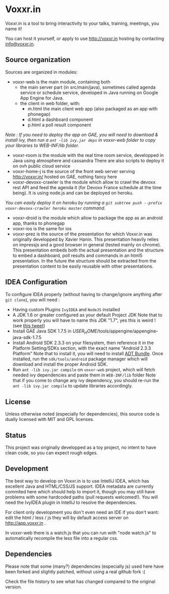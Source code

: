 Voxxr.in
========

Voxxr.in is a tool to bring interactivity to your talks, training, meetings, you name it!

You can host it yourself, or apply to use http://voxxr.in hosting by contacting info@voxxr.in.

Source organization
-------------------

Sources are organized in modules:

*   voxxr-web is the main module, containing both
    *   the main server part (in src/main/java), sometimes called agenda service or schedule service, developed in Java running on Google App Engine for Java.
    *   the client in web folder, with:
        *   m.html the main client web app (also packaged as an app with phonegap)
        *   d.html a dashboard component
        *   p.html a poll result component

_Note : If you need to deploy the app on GAE, you will need to download & install ivy, then run a `ant -lib ivy.jar deps` in voxxr-web folder to copy your libraries to WEB-INF/lib folder._

*   voxxr-room is the module with the real time room service, developped in Java using atmosphere and cassandra
    There are also scripts to deploy it on ovh public cloud service
*   voxxr-home-j is the source of the front web server serving http://voxxr.in/ hosted on GAE, nothing fancy here
*   voxxr-devoxx-crawler is the module which allow to crawl the devoxx rest API and feed the agenda it
    (for Devoxx France schedule at the time being). It is using node.js and can be deployed on heroku.

_You can easily deploy it on heroku by running a `git subtree push --prefix voxxr-devoxx-crawler heroku master` command._

*   voxxr-droid is the module which allow to package the app as an android app, thanks to phonegap
*   voxxr-ios is the same for ios
*   voxxr-prez is the source of the presentation for which Voxxr.in was originally developped by Xavier Hanin.
    This presentation heavily relies on impressjs and a good browser in general (tested mainly on chrome).
    This presentation embeds both the actual presentation and the structure to embed a dashboard, poll results and
    commands in an html5 presentation. In the future the structure should be extracted from the presentation content to
    be easily reusable with other presentations.

IDEA Configuration
------------------

To configure IDEA properly (without having to change/ignore anything after `git clone`), you will need :
* Having custom Plugins `IvyIDEA` and `NodeJS` installed
* A JDK 1.6 or greater configured as your default Project JDK
  Note that to work properly you will have to name this JDK "1.7", yes this is weird ! (see [this tweet](https://twitter.com/fcamblor/status/327434205380354048))
* Install GAE Java SDK 1.7.5 in $USER_HOME$/tools/appengine/appengine-java-sdk-1.7.5
* Install Android SDK 2.3.3 on your filesystem, then reference it in the Platform Setting/SDKs section, with the exact name "Android 2.3.3 Platform"
  Note that to install it, you will need to install [ADT Bundle](http://developer.android.com/sdk/index.html). Once installed, run the `sdk/tools/android` package manager
  which will download and install the proper Android SDK.
* Run `ant -lib ivy.jar compile` on `voxxr-web` project, which will fetch needed ivy dependencies and paste them in `WEB-INF/lib` folder
  Note that if you come to change any ivy dependency, you should re-run the `ant -lib ivy.jar compile` to update libraries accordingly.

License
-------

Unless otherwise noted (especially for dependencies), this source code is dually licensed with MIT and GPL licenses.

Status
------

This project was originally developped as a toy project, no intent to have clean code, so you can expect rough edges.


Development
-----------

The best way to develop on Voxxr.in is to use IntelliJ IDEA, which has excellent Java and HTML/CSS/JS support.
IDEA metadata are currently commited here which should help to import it, though you may still have problems with
some hardcoded paths (pull requests welcomed!).
You will need the IvyIDEA plugin in IntelliJ to resolve the dependencies.

For client only development you don't even need an IDE if you don't want: edit the html / less / js they will by default
access server on http://app.voxxr.in .

In voxxr-web there is a watch.js that you can run with "node watch.js" to automatically recompile the less file into a
regular css.

Dependencies
------------
Please note that some (many?) dependencies (especially js) used here have been forked and slightly patched,
without using a real github fork :(

Check the file history to see what has changed compared to the original version.
